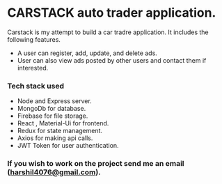 # CARSTACK auto trader application.

Carstack is my attempt to build a car tradre application. It includes the following features.

- A user can register, add, update, and delete ads.
- User can also view ads posted by other users and contact them if interested.

### Tech stack used

- Node and Express server.
- MongoDb for database.
- Firebase for file storage.
- React , Material-Ui for frontend.
- Redux for state management.
- Axios for making api calls.
- JWT Token for user authentication.

### If you wish to work on the project send me an email (harshil4076@gmail.com).
